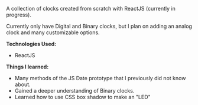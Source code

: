A collection of clocks created from scratch with ReactJS (currently in progress).

Currently only have Digital and Binary clocks, but I plan on adding an analog clock and many customizable options.

<strong>Technologies Used:</strong>

- ReactJS

<strong>Things I learned:</strong>

- Many methods of the JS Date prototype that I previously did not know about.
- Gained a deeper understanding of Binary clocks.
- Learned how to use CSS box shadow to make an "LED"
